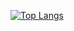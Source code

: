 

[![Top Langs](https://github-readme-stats.vercel.app/api/top-langs/?username=Minkyu0424&langs_count=6)](https://github.com/Minkyu0424/github-readme-stats)
